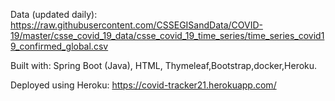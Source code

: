 Data (updated daily): https://raw.githubusercontent.com/CSSEGISandData/COVID-19/master/csse_covid_19_data/csse_covid_19_time_series/time_series_covid19_confirmed_global.csv

Built with: Spring Boot (Java), HTML, Thymeleaf,Bootstrap,docker,Heroku.

Deployed using Heroku: https://covid-tracker21.herokuapp.com/



